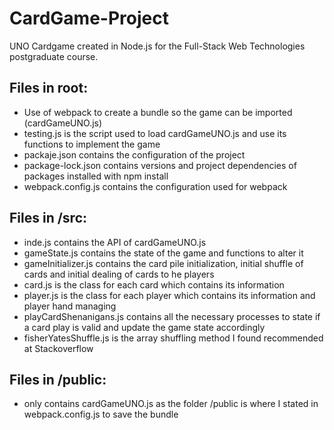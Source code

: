 # CardGame-Project
UNO Cardgame created in Node.js for the Full-Stack Web Technologies postgraduate course.
## Files in root:
- Use of webpack to create a bundle so the game can be imported (cardGameUNO.js)
- testing.js is the script used to load cardGameUNO.js and use its functions to implement the game
- packaje.json contains the configuration of the project
- package-lock.json contains versions and project dependencies of packages installed with npm install
- webpack.config.js contains the configuration used for webpack
## Files in /src:
- inde.js contains the API of cardGameUNO.js
- gameState.js contains the state of the game and functions to alter it
- gameInitializer.js contains the card pile initialization, initial shuffle of cards and initial dealing of cards to he players
- card.js is the class for each card which contains its information
- player.js is the class for each player which contains its information and player hand managing
- playCardShenanigans.js contains all the necessary processes to state if a card play is valid and update the game state accordingly
- fisherYatesShuffle.js is the array shuffling method I found recommended at Stackoverflow
## Files in /public:
- only contains cardGameUNO.js as the folder /public is where I stated in webpack.config.js to save the bundle



